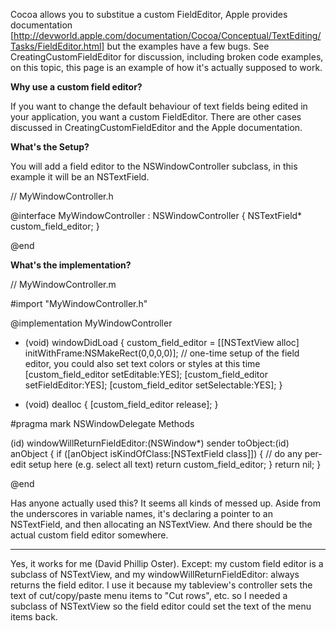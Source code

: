Cocoa allows you to substitue a custom FieldEditor, Apple provides documentation [http://devworld.apple.com/documentation/Cocoa/Conceptual/TextEditing/Tasks/FieldEditor.html] but the examples have a few bugs. See CreatingCustomFieldEditor for discussion, including broken code examples, on this topic, this page is an example of how it's actually supposed to work.

**Why use a custom field editor?**

If you want to change the default behaviour of text fields being edited in your application, you want a custom FieldEditor. There are other cases discussed in CreatingCustomFieldEditor and the Apple documentation.

**What's the Setup?**

You will add a field editor to the NSWindowController subclass, in this example it will be an NSTextField.

    

// MyWindowController.h

@interface MyWindowController : NSWindowController
{
    NSTextField* custom_field_editor;
}

@end



**What's the implementation?**

    
// MyWindowController.m

#import "MyWindowController.h"

@implementation MyWindowController

- (void) windowDidLoad
{
    custom_field_editor = [[NSTextView alloc] initWithFrame:NSMakeRect(0,0,0,0)];
    // one-time setup of the field editor, you could also set text colors or styles at this time
    [custom_field_editor setEditable:YES];
    [custom_field_editor setFieldEditor:YES];
    [custom_field_editor setSelectable:YES];
}

- (void) dealloc
{
    [custom_field_editor release];
}

#pragma mark NSWindowDelegate Methods

(id) windowWillReturnFieldEditor:(NSWindow*) sender toObject:(id) anObject
{
    if ([anObject isKindOfClass:[NSTextField class]])
    {
        // do any per-edit setup here (e.g. select all text)
        return custom_field_editor;
    }
    return nil;
}

@end


Has anyone actually used this? It seems all kinds of messed up. Aside from the underscores in variable names, it's declaring a pointer to an NSTextField, and then allocating an NSTextView. And there should be the actual custom field editor somewhere.

----
Yes, it works for me (David Phillip Oster). Except: my custom field editor is a subclass of NSTextView, and my windowWillReturnFieldEditor: always returns the field editor. I use it because my tableview's controller sets the text of cut/copy/paste menu items to "Cut rows", etc. so I needed a subclass of NSTextView so the field editor could set the text of the menu items back.
